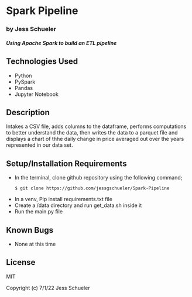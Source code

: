 # Spark Pipeline

### by Jess Schueler

#### *Using Apache Spark to build an ETL pipeline*

## Technologies Used
* Python
* PySpark
* Pandas
* Jupyter Notebook

## Description 

Intakes a CSV file, adds columns to the dataframe, performs computations to better understand the data, then writes the data to a parquet file and displays a chart of thhe daily change in price averaged out over the years represented in our data set.

## Setup/Installation Requirements
* In the terminal, clone github repository using the following command;
    ```
    $ git clone https://github.com/jessgschueler/Spark-Pipeline
    ```
* In a venv, Pip install requirements.txt file
* Create a /data directory and run get_data.sh inside it
* Run the main.py file

## Known Bugs
* None at this time

## License
MIT

Copyright (c) 7/1/22 Jess Schueler
